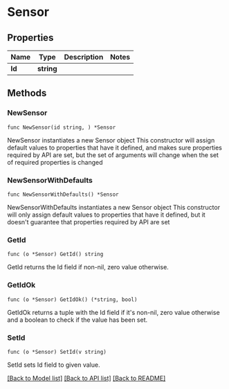 # Sensor

## Properties

Name | Type | Description | Notes
------------ | ------------- | ------------- | -------------
**Id** | **string** |  | 

## Methods

### NewSensor

`func NewSensor(id string, ) *Sensor`

NewSensor instantiates a new Sensor object
This constructor will assign default values to properties that have it defined,
and makes sure properties required by API are set, but the set of arguments
will change when the set of required properties is changed

### NewSensorWithDefaults

`func NewSensorWithDefaults() *Sensor`

NewSensorWithDefaults instantiates a new Sensor object
This constructor will only assign default values to properties that have it defined,
but it doesn't guarantee that properties required by API are set

### GetId

`func (o *Sensor) GetId() string`

GetId returns the Id field if non-nil, zero value otherwise.

### GetIdOk

`func (o *Sensor) GetIdOk() (*string, bool)`

GetIdOk returns a tuple with the Id field if it's non-nil, zero value otherwise
and a boolean to check if the value has been set.

### SetId

`func (o *Sensor) SetId(v string)`

SetId sets Id field to given value.



[[Back to Model list]](../README.md#documentation-for-models) [[Back to API list]](../README.md#documentation-for-api-endpoints) [[Back to README]](../README.md)


